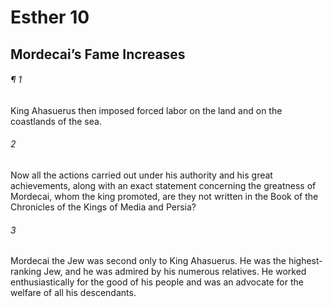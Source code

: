 # Esther 10
## Mordecai’s Fame Increases
###### ¶ 1
King Ahasuerus then imposed forced labor on the land and on the coastlands of the sea.
###### 2
Now all the actions carried out under his authority and his great achievements, along with an exact statement concerning the greatness of Mordecai, whom the king promoted, are they not written in the Book of the Chronicles of the Kings of Media and Persia?
###### 3
Mordecai the Jew was second only to King Ahasuerus. He was the highest-ranking Jew, and he was admired by his numerous relatives. He worked enthusiastically for the good of his people and was an advocate for the welfare of all his descendants.
